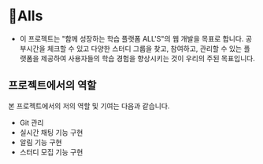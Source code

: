 # Alls
- 이 프로젝트는 "함께 성장하는 학습 플랫폼 ALL'S"의 웹 개발을 목표로 합니다. 공부시간을 체크할 수 있고 다양한 스터디 그룹을 찾고, 참여하고, 관리할 수 있는 플랫폼을 제공하여 사용자들의 학습 경험을 향상시키는 것이 우리의 주된 목표입니다.
## 프로젝트에서의 역할
본 프로젝트에서의 저의 역할 및 기여는 다음과 같습니다.
  - Git 관리
  - 실시간 채팅 기능 구현
  - 알림 기능 구현
  - 스터디 모집 기능 구현

